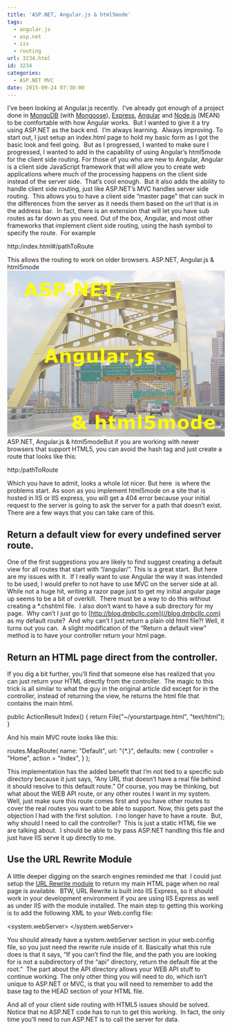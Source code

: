 ```yaml
---
title: 'ASP.NET, Angular.js & html5mode'
tags:
  - angular.js
  - asp.net
  - iis
  - routing
url: 3234.html
id: 3234
categories:
  - ASP.NET MVC
date: 2015-09-24 07:30:00
---
```


I’ve been looking at Angular.js recently.  I’ve already got enough of a project done in [MongoDB](//www.mongodb.org/) (with [Mongoose](//mongoosejs.com/)), [Express](//expressjs.com/), [Angular](//angularjs.org/) and [Node.js](//nodejs.org/) (MEAN) to be comfortable with how Angular works.  But I wanted to give it a try using ASP.NET as the back end.  I’m always learning.  Always improving. To start out, I just setup an index.html page to hold my basic form as I got the basic look and feel going.  But as I progressed, I wanted to make sure I progressed, I wanted to add in the capability of using Angular’s html5mode for the client side routing. For those of you who are new to Angular, Angular is a client side JavaScript framework that will allow you to create web applications where much of the processing happens on the client side instead of the server side.  That’s cool enough.  But it also adds the ability to handle client side routing, just like ASP.NET’s MVC handles server side routing.  This allows you to have a client side “master page” that can suck in the differences from the server as it needs them based on the url that is in the address bar.  In fact, there is an extension that will let you have sub routes as far down as you need. Out of the box, Angular, and most other frameworks that implement client side routing, using the hash symbol to specify the route.  For example

http:/index.html#/pathToRoute

This allows the routing to work on older browsers. ASP.NET, Angular.js & html5mode ![image](/uploads/2015/09/image3.png "image") ASP.NET, Angular.js & html5modeBut if you are working with newer browsers that support HTML5, you can avoid the hash tag and just create a route that looks like this:

http:/pathToRoute

Which you have to admit, looks a whole lot nicer. But here  is where the problems start. As soon as you implement html5mode on a site that is hosted in IIS or IIS express, you will get a 404 error because your initial request to the server is going to ask the server for a path that doesn’t exist. There are a few ways that you can take care of this.

Return a default view for every undefined server route.
-------------------------------------------------------

One of the first suggestions you are likely to find suggest creating a default view for all routes that start with “/angular/”. This is a great start.  But here are my issues with it.  If I really want to use Angular the way it was intended to be used, I would prefer to not have to use MVC on the server side at all.  While not a huge hit, writing a razor page just to get my initial angular page up seems to be a bit of overkill.  There must be a way to do this without creating a *.chshtml file.  I also don’t want to have a sub directory for my page.  Why can’t I just go to [http://blog.dmbcllc.com](//blog.dmbcllc.com) as my default route?  And why can’t I just return a plain old html file?! Well, it turns out you can.  A slight modification of the “Return a default view” method is to have your controller return your html page.

Return an HTML page direct from the controller.
-----------------------------------------------

If you dig a bit further, you’ll find that someone else has realized that you can just return your HTML directly from the controller.  The magic to this trick is all similar to what the guy in the original article did except for in the controller, instead of returning the view, he returns the html file that contains the main html.

public ActionResult Index()
{
    return File("~/yourstartpage.html", "text/html");
}

And his main MVC route looks like this:

routes.MapRoute(
      name: "Default",
      url: "{*.}",
      defaults: new
      {
        controller = "Home",
        action = "Index",
      }
  );

This implementation has the added benefit that I’m not tied to a specific sub directory because it just says, “Any URL that doesn’t have a real file behind it should resolve to this default route.” Of course, you may be thinking, but what about the WEB API route, or any other routes I want in my system.  Well, just make sure this route comes first and you have other routes to cover the real routes you want to be able to support. Now, this gets past the objection I had with the first solution.  I no longer have to have a route.  But, why should I need to call the controller?  This is just a static HTML file we are talking about.  I should be able to by pass ASP.NET handling this file and just have IIS serve it up directly to me.

Use the URL Rewrite Module
--------------------------

A little deeper digging on the search engines reminded me that  I could just setup the [URL Rewrite module](//www.iis.net/downloads/microsoft/url-rewrite) to return my main HTML page when no real page is available.  BTW, URL Rewrite is built into IIS Express, so it should work in your development environment if you are using IIS Express as well as under IIS with the module installed. The main step to getting this working is to add the following XML to your Web.config file:

<system.webServer>
    <rewrite>
        <rules>
            <rule name="angularjs routes"
                    stopProcessing="true">
                <match url=".*" />
                <conditions logicalGrouping="MatchAll">
                    <add input="{REQUEST_FILENAME}" 
                        matchType="IsFile" negate="true" />
                    <add input="{REQUEST_FILENAME}" 
                        matchType="IsDirectory" negate="true" />
                    <add input="{REQUEST_URI}" 
                        pattern="^/(api)" negate="true" />
                </conditions>
                <action type="Rewrite" url="/" />
            </rule>
        </rules>
    </rewrite>
</system.webServer>

You should already have a system.webServer section in your web.config file, so you just need the rewrite rule inside of it. Basically what this rule does is that it says, “If you can’t find the file, and the path you are looking for is not a subdirectory of the “api” directory, return the default file at the root.”  The part about the API directory allows your WEB API stuff to continue working. The only other thing you will need to do, which isn’t unique to ASP.NET or MVC, is that you will need to remember to add the base tag to the HEAD section of your HTML file.

<base href="/"/>

And all of your client side routing with HTML5 issues should be solved. Notice that no ASP.NET code has to run to get this working.  In fact, the only time you’ll need to run ASP.NET is to call the server for data.
